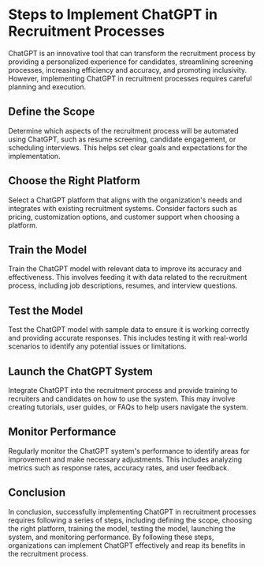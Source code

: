 Steps to Implement ChatGPT in Recruitment Processes
=============================================================================================================

ChatGPT is an innovative tool that can transform the recruitment process by providing a personalized experience for candidates, streamlining screening processes, increasing efficiency and accuracy, and promoting inclusivity. However, implementing ChatGPT in recruitment processes requires careful planning and execution.

Define the Scope
----------------

Determine which aspects of the recruitment process will be automated using ChatGPT, such as resume screening, candidate engagement, or scheduling interviews. This helps set clear goals and expectations for the implementation.

Choose the Right Platform
-------------------------

Select a ChatGPT platform that aligns with the organization's needs and integrates with existing recruitment systems. Consider factors such as pricing, customization options, and customer support when choosing a platform.

Train the Model
---------------

Train the ChatGPT model with relevant data to improve its accuracy and effectiveness. This involves feeding it with data related to the recruitment process, including job descriptions, resumes, and interview questions.

Test the Model
--------------

Test the ChatGPT model with sample data to ensure it is working correctly and providing accurate responses. This includes testing it with real-world scenarios to identify any potential issues or limitations.

Launch the ChatGPT System
-------------------------

Integrate ChatGPT into the recruitment process and provide training to recruiters and candidates on how to use the system. This may involve creating tutorials, user guides, or FAQs to help users navigate the system.

Monitor Performance
-------------------

Regularly monitor the ChatGPT system's performance to identify areas for improvement and make necessary adjustments. This includes analyzing metrics such as response rates, accuracy rates, and user feedback.

Conclusion
----------

In conclusion, successfully implementing ChatGPT in recruitment processes requires following a series of steps, including defining the scope, choosing the right platform, training the model, testing the model, launching the system, and monitoring performance. By following these steps, organizations can implement ChatGPT effectively and reap its benefits in the recruitment process.
